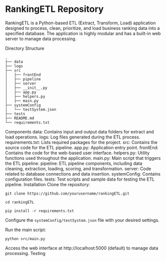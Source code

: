 # RankingETL Repository

RankingETL is a Python-based ETL (Extract, Transform, Load) application designed to process, clean, prioritize, and load business ranking data into a specified database. The application is highly modular and has a built-in web server to manage data processing.

Directory Structure
```
.
├── data
├── logs
├── src
│   ├── frontEnd
│   ├── pipeline
│   ├── server
│   ├── __init__.py
│   ├── app.py
│   ├── helpers.py
│   ├── main.py
├── systemConfig
│   └── testSystem.json
├── tests
├── README.md
└── requirements.txt
```
Components
data: Contains input and output data folders for extract and load operations.
logs: Log files generated during the ETL process.
requirements.txt: Lists required packages for the project.
src: Contains the source code for the ETL pipeline.
app.py: Application entry point.
frontEnd: Contains the code for the web-based user interface.
helpers.py: Utility functions used throughout the application.
main.py: Main script that triggers the ETL pipeline.
pipeline: ETL pipeline components, including data cleaning, extraction, loading, scoring, and transformation.
server: Code related to database connections and data insertion.
systemConfig: Contains configuration files.
tests: Test scripts and sample data for testing the ETL pipeline.
Installation
Clone the repository: 
```
git clone https://github.com/yourusername/rankingETL.git

cd rankingETL

pip install -r requirements.txt
```
Configure the `systemConfig/testSystem.json` file with your desired settings.

Run the main script: 
```
python src/main.py
```
Access the web interface at http://localhost:5000 (default) to manage data processing.
Testing
